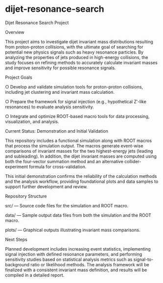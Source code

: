 # dijet-resonance-search

Dijet Resonance Search Project

Overview

This project aims to investigate dijet invariant mass distributions resulting from proton-proton collisions, with the ultimate goal of searching for potential new physics signals such as heavy resonance particles. By analyzing the properties of jets produced in high-energy collisions, the study focuses on refining methods to accurately calculate invariant masses and improve sensitivity for possible resonance signals.

Project Goals

○ Develop and validate simulation tools for proton-proton collisions, including jet clustering and invariant mass calculation.

○ Prepare the framework for signal injection (e.g., hypothetical Z′-like resonances) to evaluate analysis sensitivity.

○ Integrate and optimize ROOT-based macro tools for data processing, visualization, and analysis.

Current Status: Demonstration and Initial Validation

This repository includes a functional simulation along with ROOT macros that process the simulation output. The macros generate event-wise comparisons of invariant masses for the two highest-energy jets (leading and subleading). In addition, the dijet invariant masses are computed using both the four-vector summation method and an alternative collider-experiment formula for cross-validation.

This initial demonstration confirms the reliability of the calculation methods and the analysis workflow, providing foundational plots and data samples to support further development and review.

Repository Structure

src/ — Source code files for the simulation and ROOT macro.

data/ — Sample output data files from both the simulation and the ROOT macro.

plots/ — Graphical outputs illustrating invariant mass comparisons.

Next Steps

Planned development includes increasing event statistics, implementing signal injection with defined resonance parameters, and performing sensitivity studies based on statistical analysis metrics such as signal-to-background ratio or likelihood methods. The analysis framework will be finalized with a consistent invariant mass definition, and results will be compiled in a detailed report.
